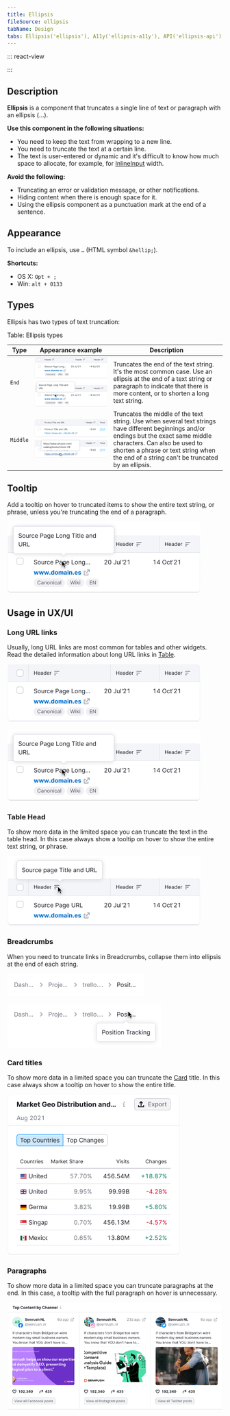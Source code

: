 ```yaml
---
title: Ellipsis
fileSource: ellipsis
tabName: Design
tabs: Ellipsis('ellipsis'), A11y('ellipsis-a11y'), API('ellipsis-api'), Example('ellipsis-code'), Changelog('ellipsis-changelog')
---
```


::: react-view

<script lang="tsx">
import React from 'react';
import Ellipsis from '@semcore/ui/ellipsis';
import { Box } from '@semcore/ui/flex-box';
import { Text } from '@semcore/typography';
import PlaygroundGeneration from '@components/PlaygroundGeneration';

const App = PlaygroundGeneration((preview) => {
  const { radio, text } = preview('Dropdown');

  const trim = radio({
    key: 'trim',
    defaultValue: 'end',
    label: 'Trimming type',
    options: ['end', 'middle'],
  });

  const tooltip = radio({
    key: 'tooltip',
    defaultValue: true,
    label: 'Show tooltip',
    options: [true, false],
  });

  const maxLine = text({
    key: 'maxLine',
    defaultValue: 1,
    label: 'Rows count in multiline mode',
  });

  return (
    <Box w={400}>
      <Ellipsis trim={trim} tooltip={tooltip} maxLine={maxLine}>
        <Text color='black'>
          Intergalactic, planetary, planetary, intergalactic Intergalactic, planetary, planetary,
          intergalactic Intergalactic, planetary, planetary, intergalactic Intergalactic, planetary,
          planetary, intergalactic Another dimension, another dimension Another dimension, another
          dimension Another dimension, another dimension Another dimension, another dimension
          Another dimension, another dimension Another dimension
        </Text>
      </Ellipsis>
    </Box>
  );
});
</script>

:::

## Description

**Ellipsis** is a component that truncates a single line of text or paragraph with an ellipsis (…).

**Use this component in the following situations:**

- You need to keep the text from wrapping to a new line.
- You need to truncate the text at a certain line.
- The text is user-entered or dynamic and it's difficult to know how much space to allocate, for example, for [InlineInput](/components/inline-input) width.

**Avoid the following:**

- Truncating an error or validation message, or other notifications.
- Hiding content when there is enough space for it.
- Using the ellipsis component as a punctuation mark at the end of a sentence.

## Appearance

To include an ellipsis, use `…` (HTML symbol `&hellip;`).

**Shortcuts:**

- OS X: `Opt + ;`
- Win: `alt + 0133`

## Types

Ellipsis has two types of text truncation:

Table: Ellipsis types

| Type     | Appearance example                                                                                                       | Description                                                                                                                                                                                                                                                           |
| -------- | ------------------------------------------------------------------------------------------------------------------------ | --------------------------------------------------------------------------------------------------------------------------------------------------------------------------------------------------------------------------------------------------------------------- |
| `End`    | ![](static/ellipsis-end.png) ![ellipsis at the end with tooltip](static/ellipsis-end-tooltp.png)      | Truncates the end of the text string. It's the most common case. Use an ellipsis at the end of a text string or paragraph to indicate that there is more content, or to shorten a long text string.                                                                   |
| `Middle` | ![](static/ellipsis-middle.png) ![ellipsis at the middle with tooltip](static/ellipsis-middle-tooltp.png) | Truncates the middle of the text string. Use when several text strings have different beginnings and/or endings but the exact same middle characters. Can also be used to shorten a phrase or text string when the end of a string can't be truncated by an ellipsis. |

## Tooltip

Add a tooltip on hover to truncated items to show the entire text string, or phrase, unless you're truncating the end of a paragraph.

![](static/ellipsis-end-tooltp.png)

## Usage in UX/UI

### Long URL links

Usually, long URL links are most common for tables and other widgets. Read the detailed information about long URL links in [Table](table-group//table-controls/#long_links_and_text).

![](static/ellipsis-end.png)

![](static/ellipsis-end-tooltp.png)

### Table Head

To show more data in the limited space you can truncate the text in the table head. In this case always show a tooltip on hover to show the entire text string, or phrase.

![](static/ellipsis-table-head.png)

### Breadcrumbs

When you need to truncate links in Breadcrumbs, collapse them into ellipsis at the end of each string.

![](static/breadcrumbs.png)

![](static/breadcrumbs-tooltip.png)

### Card titles

To show more data in a limited space you can truncate the [Card](/components/card) title. In this case always show a tooltip on hover to show the entire title.

![](static/card-ellipsis.png)

### Paragraphs

To show more data in a limited space you can truncate paragraphs at the end. In this case, a tooltip with the full paragraph on hover is unnecessary.

![](static/ellipsis-pharagraph.png)

